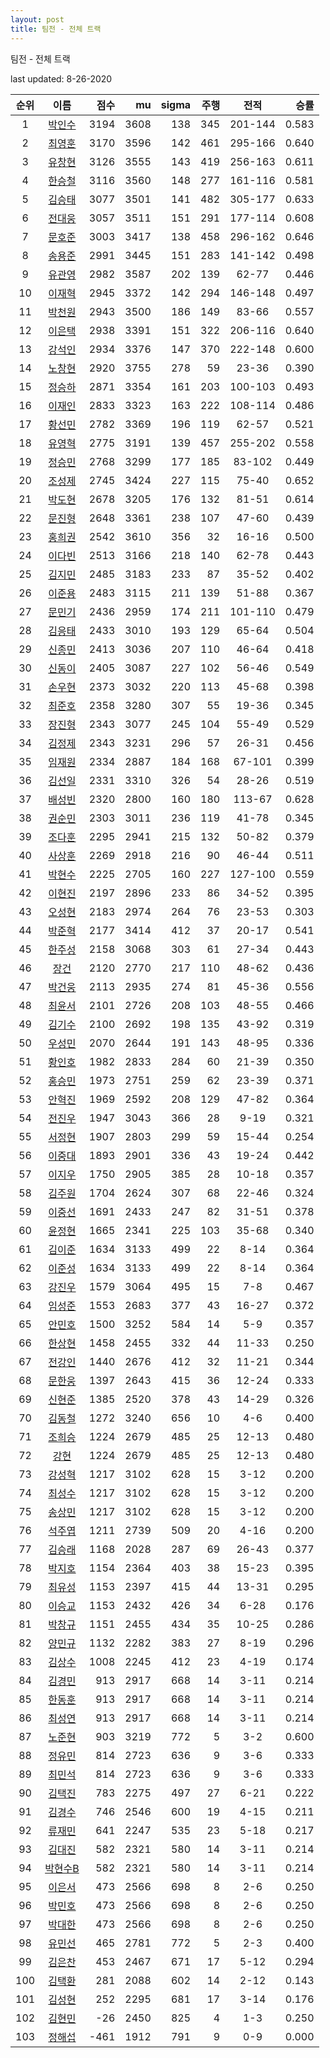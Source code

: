 ```yaml
---
layout: post
title: 팀전 - 전체 트랙
---
```



팀전 - 전체 트랙


last updated: 8-26-2020

| 순위 | 이름 | 점수 | mu | sigma | 주행 | 전적 | 승률 |
|:---:|:---:|---:|---:|---:|---:|:---:|---:|
| 1 | [박인수](../bakinsu) | 3194 | 3608 | 138 | 345 | 201-144 | 0.583 |
| 2 | [최영훈](../choiyeonghun) | 3170 | 3596 | 142 | 461 | 295-166 | 0.640 |
| 3 | [유창현](../yuchanghyeon) | 3126 | 3555 | 143 | 419 | 256-163 | 0.611 |
| 4 | [한승철](../hanseungcheol) | 3116 | 3560 | 148 | 277 | 161-116 | 0.581 |
| 5 | [김승태](../gimseungtae) | 3077 | 3501 | 141 | 482 | 305-177 | 0.633 |
| 6 | [전대웅](../jeondaewoong) | 3057 | 3511 | 151 | 291 | 177-114 | 0.608 |
| 7 | [문호준](../munhojun) | 3003 | 3417 | 138 | 458 | 296-162 | 0.646 |
| 8 | [송용준](../songyongjun) | 2991 | 3445 | 151 | 283 | 141-142 | 0.498 |
| 9 | [유관영](../yugwanyeong) | 2982 | 3587 | 202 | 139 | 62-77 | 0.446 |
| 10 | [이재혁](../ijaehyeok) | 2945 | 3372 | 142 | 294 | 146-148 | 0.497 |
| 11 | [박천원](../bakcheonwon) | 2943 | 3500 | 186 | 149 | 83-66 | 0.557 |
| 12 | [이은택](../ieuntaek) | 2938 | 3391 | 151 | 322 | 206-116 | 0.640 |
| 13 | [강석인](../gangseokin) | 2934 | 3376 | 147 | 370 | 222-148 | 0.600 |
| 14 | [노창현](../nochanghyeon) | 2920 | 3755 | 278 | 59 | 23-36 | 0.390 |
| 15 | [정승하](../jeongseungha) | 2871 | 3354 | 161 | 203 | 100-103 | 0.493 |
| 16 | [이재인](../ijaein) | 2833 | 3323 | 163 | 222 | 108-114 | 0.486 |
| 17 | [황선민](../hwangseongmin) | 2782 | 3369 | 196 | 119 | 62-57 | 0.521 |
| 18 | [유영혁](../yuyeonghyeok) | 2775 | 3191 | 139 | 457 | 255-202 | 0.558 |
| 19 | [정승민](../jeongseungmin) | 2768 | 3299 | 177 | 185 | 83-102 | 0.449 |
| 20 | [조성제](../joseongje) | 2745 | 3424 | 227 | 115 | 75-40 | 0.652 |
| 21 | [박도현](../bakdohyeon) | 2678 | 3205 | 176 | 132 | 81-51 | 0.614 |
| 22 | [문진형](../munjinhyeong) | 2648 | 3361 | 238 | 107 | 47-60 | 0.439 |
| 23 | [홍희권](../hongheegweon) | 2542 | 3610 | 356 | 32 | 16-16 | 0.500 |
| 24 | [이다빈](../idabin) | 2513 | 3166 | 218 | 140 | 62-78 | 0.443 |
| 25 | [김지민](../gimjimin) | 2485 | 3183 | 233 | 87 | 35-52 | 0.402 |
| 26 | [이준용](../ijunyong) | 2483 | 3115 | 211 | 139 | 51-88 | 0.367 |
| 27 | [문민기](../munmingi) | 2436 | 2959 | 174 | 211 | 101-110 | 0.479 |
| 28 | [김응태](../gimeungtae) | 2433 | 3010 | 193 | 129 | 65-64 | 0.504 |
| 29 | [신종민](../shinjongmin) | 2413 | 3036 | 207 | 110 | 46-64 | 0.418 |
| 30 | [신동이](../shindongi) | 2405 | 3087 | 227 | 102 | 56-46 | 0.549 |
| 31 | [손우현](../sonuhyeon) | 2373 | 3032 | 220 | 113 | 45-68 | 0.398 |
| 32 | [최준호](../choijunho) | 2358 | 3280 | 307 | 55 | 19-36 | 0.345 |
| 33 | [장진형](../jangjinhyeong) | 2343 | 3077 | 245 | 104 | 55-49 | 0.529 |
| 34 | [김정제](../gimjeongje) | 2343 | 3231 | 296 | 57 | 26-31 | 0.456 |
| 35 | [임재원](../imjaewon) | 2334 | 2887 | 184 | 168 | 67-101 | 0.399 |
| 36 | [김선일](../gimseonil) | 2331 | 3310 | 326 | 54 | 28-26 | 0.519 |
| 37 | [배성빈](../baeseongbin) | 2320 | 2800 | 160 | 180 | 113-67 | 0.628 |
| 38 | [권순민](../gweonsoonmin) | 2303 | 3011 | 236 | 119 | 41-78 | 0.345 |
| 39 | [조다훈](../jodahun) | 2295 | 2941 | 215 | 132 | 50-82 | 0.379 |
| 40 | [사상훈](../sasanghun) | 2269 | 2918 | 216 | 90 | 46-44 | 0.511 |
| 41 | [박현수](../bakhyeonsu) | 2225 | 2705 | 160 | 227 | 127-100 | 0.559 |
| 42 | [이현진](../ihyeonjin) | 2197 | 2896 | 233 | 86 | 34-52 | 0.395 |
| 43 | [오성현](../oseonghyeon) | 2183 | 2974 | 264 | 76 | 23-53 | 0.303 |
| 44 | [박준혁](../bakjunhyeok) | 2177 | 3414 | 412 | 37 | 20-17 | 0.541 |
| 45 | [한주성](../hanjuseong) | 2158 | 3068 | 303 | 61 | 27-34 | 0.443 |
| 46 | [장건](../janggeon) | 2120 | 2770 | 217 | 110 | 48-62 | 0.436 |
| 47 | [박건웅](../bakgeonung) | 2113 | 2935 | 274 | 81 | 45-36 | 0.556 |
| 48 | [최윤서](../choiyunseo) | 2101 | 2726 | 208 | 103 | 48-55 | 0.466 |
| 49 | [김기수](../gimgisu) | 2100 | 2692 | 198 | 135 | 43-92 | 0.319 |
| 50 | [우성민](../useongmin) | 2070 | 2644 | 191 | 143 | 48-95 | 0.336 |
| 51 | [황인호](../hwanginho) | 1982 | 2833 | 284 | 60 | 21-39 | 0.350 |
| 52 | [홍승민](../hongseungmin) | 1973 | 2751 | 259 | 62 | 23-39 | 0.371 |
| 53 | [안혁진](../anhyeokjin) | 1969 | 2592 | 208 | 129 | 47-82 | 0.364 |
| 54 | [전진우](../jeonjinwoo) | 1947 | 3043 | 366 | 28 | 9-19 | 0.321 |
| 55 | [서정현](../seojeonghyeon) | 1907 | 2803 | 299 | 59 | 15-44 | 0.254 |
| 56 | [이중대](../ijungdae) | 1893 | 2901 | 336 | 43 | 19-24 | 0.442 |
| 57 | [이지우](../ijiu) | 1750 | 2905 | 385 | 28 | 10-18 | 0.357 |
| 58 | [김주원](../gimjuwon) | 1704 | 2624 | 307 | 68 | 22-46 | 0.324 |
| 59 | [이중선](../ijungseon) | 1691 | 2433 | 247 | 82 | 31-51 | 0.378 |
| 60 | [윤정현](../yunjeonghyeon) | 1665 | 2341 | 225 | 103 | 35-68 | 0.340 |
| 61 | [김이준](../gimijun) | 1634 | 3133 | 499 | 22 | 8-14 | 0.364 |
| 62 | [이준성](../ijunseong) | 1634 | 3133 | 499 | 22 | 8-14 | 0.364 |
| 63 | [강진우](../gangjinwu) | 1579 | 3064 | 495 | 15 | 7-8 | 0.467 |
| 64 | [임성준](../imseongjun) | 1553 | 2683 | 377 | 43 | 16-27 | 0.372 |
| 65 | [안민호](../anminho) | 1500 | 3252 | 584 | 14 | 5-9 | 0.357 |
| 66 | [한상현](../hansanghyeon) | 1458 | 2455 | 332 | 44 | 11-33 | 0.250 |
| 67 | [전강인](../jeongangin) | 1440 | 2676 | 412 | 32 | 11-21 | 0.344 |
| 68 | [문한웅](../munhanung) | 1397 | 2643 | 415 | 36 | 12-24 | 0.333 |
| 69 | [신현준](../shinhyeonjun) | 1385 | 2520 | 378 | 43 | 14-29 | 0.326 |
| 70 | [김동철](../gimdongcheol) | 1272 | 3240 | 656 | 10 | 4-6 | 0.400 |
| 71 | [조희승](../joheeseung) | 1224 | 2679 | 485 | 25 | 12-13 | 0.480 |
| 72 | [강현](../ganghyeon) | 1224 | 2679 | 485 | 25 | 12-13 | 0.480 |
| 73 | [강성혁](../gangseonghyeok) | 1217 | 3102 | 628 | 15 | 3-12 | 0.200 |
| 74 | [최성수](../choiseongsu) | 1217 | 3102 | 628 | 15 | 3-12 | 0.200 |
| 75 | [송상민](../songsangmin) | 1217 | 3102 | 628 | 15 | 3-12 | 0.200 |
| 76 | [석주엽](../seokjuyeob) | 1211 | 2739 | 509 | 20 | 4-16 | 0.200 |
| 77 | [김승래](../gimseungrae) | 1168 | 2028 | 287 | 69 | 26-43 | 0.377 |
| 78 | [박지호](../bakjiho) | 1154 | 2364 | 403 | 38 | 15-23 | 0.395 |
| 79 | [최유성](../choiyuseong) | 1153 | 2397 | 415 | 44 | 13-31 | 0.295 |
| 80 | [이승교](../iseunggyo) | 1153 | 2432 | 426 | 34 | 6-28 | 0.176 |
| 81 | [박창규](../bakchanggyu) | 1151 | 2455 | 434 | 35 | 10-25 | 0.286 |
| 82 | [양민규](../yangmingyu) | 1132 | 2282 | 383 | 27 | 8-19 | 0.296 |
| 83 | [김상수](../gimsangsu) | 1008 | 2245 | 412 | 23 | 4-19 | 0.174 |
| 84 | [김경민](../gimgyeongmin) | 913 | 2917 | 668 | 14 | 3-11 | 0.214 |
| 85 | [한동훈](../handonghun) | 913 | 2917 | 668 | 14 | 3-11 | 0.214 |
| 86 | [최성연](../choiseongyeon) | 913 | 2917 | 668 | 14 | 3-11 | 0.214 |
| 87 | [노준현](../nojunhyeon) | 903 | 3219 | 772 | 5 | 3-2 | 0.600 |
| 88 | [정유민](../jeongyumin) | 814 | 2723 | 636 | 9 | 3-6 | 0.333 |
| 89 | [최민석](../choiminseok) | 814 | 2723 | 636 | 9 | 3-6 | 0.333 |
| 90 | [김택진](../gimtaekjin) | 783 | 2275 | 497 | 27 | 6-21 | 0.222 |
| 91 | [김경수](../gimgyeongsu) | 746 | 2546 | 600 | 19 | 4-15 | 0.211 |
| 92 | [류재민](../ryujaemin) | 641 | 2247 | 535 | 23 | 5-18 | 0.217 |
| 93 | [김대진](../gimdaejin) | 582 | 2321 | 580 | 14 | 3-11 | 0.214 |
| 94 | [박현수B](../bakhyeonsu-b) | 582 | 2321 | 580 | 14 | 3-11 | 0.214 |
| 95 | [이은서](../ieunseo) | 473 | 2566 | 698 | 8 | 2-6 | 0.250 |
| 96 | [박민호](../bakminho) | 473 | 2566 | 698 | 8 | 2-6 | 0.250 |
| 97 | [박대한](../bakdaehan) | 473 | 2566 | 698 | 8 | 2-6 | 0.250 |
| 98 | [유민선](../yuminseon) | 465 | 2781 | 772 | 5 | 2-3 | 0.400 |
| 99 | [김은찬](../gimeunchan) | 453 | 2467 | 671 | 17 | 5-12 | 0.294 |
| 100 | [김택환](../gimtaekhwan) | 281 | 2088 | 602 | 14 | 2-12 | 0.143 |
| 101 | [김성현](../gimseonghyeon) | 252 | 2295 | 681 | 17 | 3-14 | 0.176 |
| 102 | [김현민](../gimhyunmin) | -26 | 2450 | 825 | 4 | 1-3 | 0.250 |
| 103 | [정해섭](../jeonghaeseop) | -461 | 1912 | 791 | 9 | 0-9 | 0.000 |
